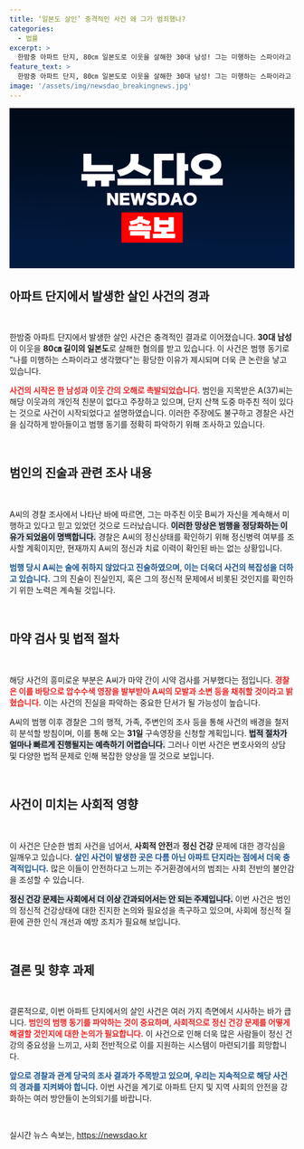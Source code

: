 ```yaml
---
title: ‘일본도 살인’ 충격적인 사건 왜 그가 범죄했나?
categories:
  - 법률
excerpt: >
  한밤중 아파트 단지, 80㎝ 일본도로 이웃을 살해한 30대 남성! 그는 미행하는 스파이라고 주장하며 범행을 정당화했다. 경찰은 그의 정신 상태와 범행 동기를 조사 중이다. 지금 클릭해 자세한 이야기를 확인하세요!
feature_text: >
  한밤중 아파트 단지, 80㎝ 일본도로 이웃을 살해한 30대 남성! 그는 미행하는 스파이라고 주장하며 범행을 정당화했다. 경찰은 그의 정신 상태와 범행 동기를 조사 중이다. 지금 클릭해 자세한 이야기를 확인하세요!
image: '/assets/img/newsdao_breakingnews.jpg'
---
```


<p><img src="/assets/img/newsdao_breakingnews.jpg" alt="firstkoreanews 속보" /></p>

<h2 data-ke-size="size26">아파트 단지에서 발생한 살인 사건의 경과</h2>

<p data-ke-size="size16">&nbsp;</p>

<p>한밤중 아파트 단지에서 발생한 살인 사건은 충격적인 결과로 이어졌습니다. <strong>30대 남성</strong>이 이웃을 <strong>80㎝ 길이의 일본도</strong>로 살해한 혐의를 받고 있습니다. 이 사건은 범행 동기로 "나를 미행하는 스파이라고 생각했다"는 황당한 이유가 제시되며 더욱 큰 논란을 낳고 있습니다. </p>

<p><b><span style="color: #ee2323;">사건의 시작은 한 남성과 이웃 간의 오해로 촉발되었습니다.</span></b> 범인을 지목받은 A(37)씨는 해당 이웃과의 개인적 친분이 없다고 주장하고 있으며, 단지 산책 도중 마주친 적이 있다는 것으로 사건이 시작되었다고 설명하였습니다. 이러한 주장에도 불구하고 경찰은 사건을 심각하게 받아들이고 범행 동기를 정확히 파악하기 위해 조사하고 있습니다.</p>

<p data-ke-size="size16">&nbsp;</p>

<h2 data-ke-size="size26">범인의 진술과 관련 조사 내용</h2>

<p data-ke-size="size16">&nbsp;</p>

<p>A씨의 경찰 조사에서 나타난 바에 따르면, 그는 마주친 이웃 B씨가 자신을 계속해서 미행하고 있다고 믿고 있었던 것으로 드러났습니다. <b><span style="background-color: #21538527;">이러한 망상은 범행을 정당화하는 이유가 되었음이 명백합니다.</span></b> 경찰은 A씨의 정신상태를 확인하기 위해 정신병력 여부를 조사할 계획이지만, 현재까지 A씨의 정신과 치료 이력이 확인된 바는 없는 상황입니다.</p>

<p><b><span style="color: #1a5490;">범행 당시 A씨는 술에 취하지 않았다고 진술하였으며, 이는 더욱더 사건의 복잡성을 더하고 있습니다.</span></b> 그의 진술이 진실인지, 혹은 그의 정신적 문제에서 비롯된 것인지를 확인하기 위한 노력은 계속될 것입니다. </p>

<p data-ke-size="size16">&nbsp;</p>

<h2 data-ke-size="size26">마약 검사 및 법적 절차</h2>

<p data-ke-size="size16">&nbsp;</p>

<p>해당 사건의 흥미로운 부분은 A씨가 마약 간이 시약 검사를 거부했다는 점입니다. <b><span style="color: #ee2323;">경찰은 이를 바탕으로 압수수색 영장을 발부받아 A씨의 모발과 소변 등을 채취할 것이라고 밝혔습니다.</span></b> 이는 사건의 진실을 파악하는 중요한 단서가 될 가능성이 높습니다. </p>

<p>A씨의 범행 이후 경찰은 그의 행적, 가족, 주변인의 조사 등을 통해 사건의 배경을 철저히 분석할 방침이며, 이를 통해 오는 <strong>31일</strong> 구속영장을 신청할 계획입니다.  <b><span style="background-color: #21538527;">법적 절차가 얼마나 빠르게 진행될지는 예측하기 어렵습니다.</span></b> 그러나 이번 사건은 변호사와의 상담 및 다양한 법적 문제로 인해 복잡한 양상을 띨 것으로 보입니다.</p>

<p data-ke-size="size16">&nbsp;</p>

<h2 data-ke-size="size26">사건이 미치는 사회적 영향</h2>

<p data-ke-size="size16">&nbsp;</p>

<p>이 사건은 단순한 범죄 사건을 넘어서, <strong>사회적 안전</strong>과 <strong>정신 건강</strong> 문제에 대한 경각심을 일깨우고 있습니다. <b><span style="color: #1a5490;">살인 사건이 발생한 곳은 다름 아닌 아파트 단지라는 점에서 더욱 충격적입니다.</span></b> 많은 이들이 안전하다고 느끼는 주거환경에서의 범죄는 사회 전반의 불안감을 조성할 수 있습니다.</p>

<p><b><span style="background-color: #21538527;">정신 건강 문제는 사회에서 더 이상 간과되어서는 안 되는 주제입니다.</span></b> 이번 사건은 범인의 정신적 건강상태에 대한 진지한 논의와 필요성을 촉구하고 있으며, 사회에 정신적 질환에 관한 인식 개선과 예방 조치가 필요해 보입니다.</p>

<p data-ke-size="size16">&nbsp;</p>

<h2 data-ke-size="size26">결론 및 향후 과제</h2>

<p data-ke-size="size16">&nbsp;</p>

<p>결론적으로, 이번 아파트 단지에서의 살인 사건은 여러 가지 측면에서 시사하는 바가 큽니다. <b><span style="color: #ee2323;">범인의 범행 동기를 파악하는 것이 중요하며, 사회적으로 정신 건강 문제를 어떻게 해결할 것인지에 대한 논의가 필요합니다.</span></b> 이 사건으로 인해 더욱 많은 사람들이 정신 건강의 중요성을 느끼고, 사회 전반적으로 이를 지원하는 시스템이 마련되기를 희망합니다.</p>

<p><b><span style="color: #1a5490;">앞으로 경찰과 관계 당국의 조사 결과가 주목받고 있으며, 우리는 지속적으로 해당 사건의 경과를 지켜봐야 합니다.</span></b> 이번 사건을 계기로 아파트 단지 및 지역 사회의 안전을 강화하는 여러 방안들이 논의되기를 바랍니다. </p>

<p data-ke-size="size16">&nbsp;</p>
실시간 뉴스 속보는, <a href="https://newsdao.kr" rel="dofollow">https://newsdao.kr</a>


